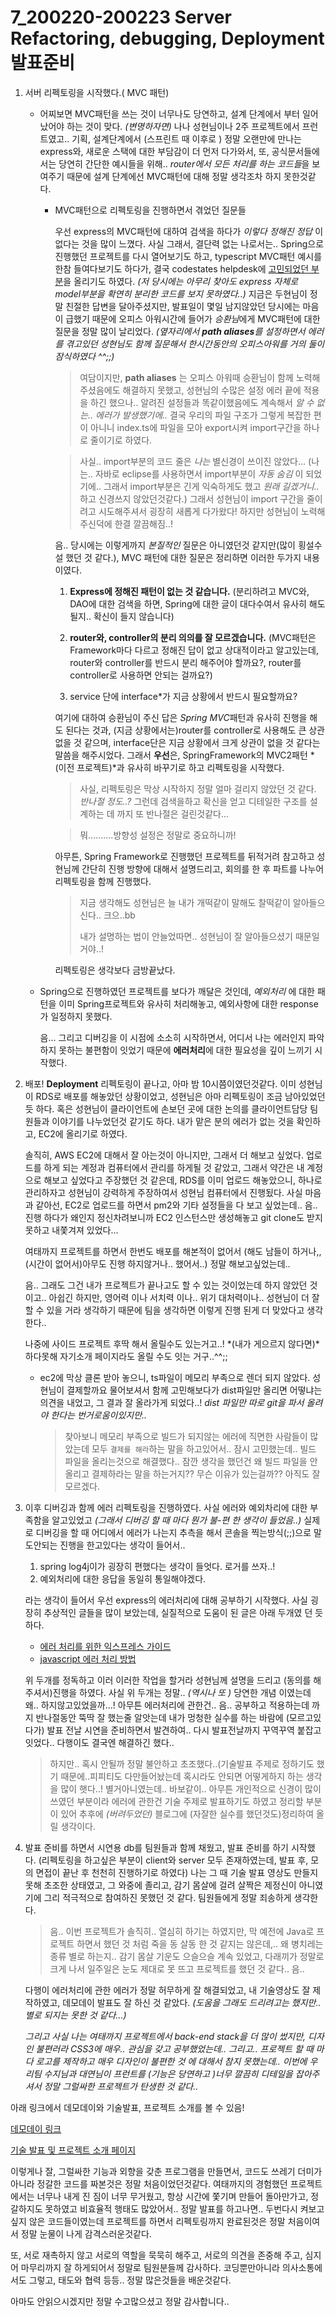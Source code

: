 # 7_200220-200223 Server Refactoring, debugging, Deployment 발표준비



1. 서버 리펙토링을 시작했다.( MVC 패턴)

   - 어찌보면 MVC패턴을 쓰는 것이 너무나도 당연하고, 설계 단계에서 부터 일어났어야 하는 것이 맞다.
     *(변명하자면)* 나나 성현님이나 2주 프로젝트에서 프런트였고.. 기획, 설계단계에서 (스프린트 때 이후로 ) 정말 오랜만에 만나는 express와, 새로운 스택에 대한 부담감이 더 먼저 다가와서, 또, 공식문서들에서는 당연히 간단한 예시들을 위해.. *router에서 모든 처리를 하는 코드들*을 보여주기 때문에 설계 단계에선 MVC패턴에 대해 정말 생각조차 하지 못한것같다.
     
     - MVC패턴으로 리펙토링을 진행하면서 겪었던 질문들
       
       우선 express의 MVC패턴에 대하여 검색을 하다가 *이렇다 정해진 정답* 이 없다는 것을 많이 느꼈다. 사실 그래서, 결단력 없는 나로서는.. Spring으로 진행했던 프로젝트를 다시 열어보기도 하고, typescript MVC패턴 예시를 한참 들여다보기도 하다가, 결국 codestates helpdesk에 [고민되었던 부분](https://github.com/codestates/help-desk/issues/1219)을 올리기도 하였다.
       *(저 당시에는 아무리 찾아도 express 자체로 model부분을 확연히 분리한 코드를 보지 못하였다..)*
       지금은 두현님이 정말 친절한 답변을 달아주셨지만, 발표일이 몇일 남지않았던 당시에는 마음이 급했기 때문에 오피스 아워시간에 들어가 *승환님*에게 MVC패턴에 대한 질문을 정말 많이 날리었다. *(옆자리에서 **path aliases**를 설정하면서 에러를 겪고있던 성현님도 함께 질문해서 한시간동안의 오피스아워를 거의 둘이 잠식하였다 ^^;;)*
       
       > 여담이지만, **path aliases** 는 오피스 아워때  승환님이 함께 노력해주셨음에도 해결하지 못했고, 성현님의 수많은 설정 에러 끝에 적용을 하긴 했으나..
       > 알려진 설정들과 똑같이했음에도 계속해서 *알 수 없는.. 에러가 발생했기에..*
       > 결국 우리의 파일 구조가 그렇게 복잡한 편이 아니니 index.ts에 파일을 모아 export시켜 import구간을 하나로 줄이기로 하였다.
       
       
       
       > 사실.. import부분의 코드 줄은 *나는* 별신경이 쓰이진 않았다... (나는.. 자바로 eclipse를 사용하면서 import부분이 *자동 숨김* 이 되었기에.. 그래서 import부분은 긴게 익숙하게도 했고 *원래 길겠거니..* 하고 신경쓰지 않았던것같다.) 그래서 성현님이 import 구간을 줄이려고 시도해주셔서 굉장히 새롭게 다가왔다!
       > 하지만 성현님이 노력해주신덕에 한결 깔끔해짐..!
       
        
       
       음.. 당시에는 이렇게까지 *본질적인* 질문은 아니였던것 같지만(많이 횡설수설 했던 것 같다.), MVC 패턴에 대한 질문은 정리하면 이러한 두가지 내용이였다.
       
       1. **Express에 정해진 패턴이 없는 것 같습니다.**
          (분리하려고 MVC와, DAO에 대한 검색을 하면, Spring에 대한 글이 대다수여서 유사히 해도 될지.. 확신이 들지 않습니다)
       
       2.  **router와, controller의 분리 의의를 잘 모르겠습니다.**
          (MVC패턴은 Framework마다 다르고 정해진 답이 없고 상대적이라고 알고있는데, router와 controller를 반드시 분리 해주어야 할까요?, router를 controller로 사용하면 안되는 걸까요?)
       
       3. service 단에 interface*가 지금 상황에서 반드시 필요할까요?
       
          
       
       여기에 대하여 승환님이 주신 답은 *Spring MVC*패턴과 유사히 진행을 해도 된다는 것과, (지금 상황에서는)router를 controller로 사용해도 큰 상관 없을 것 같으며, interface단은 지금 상황에서 크게 상관이 없을 것 같다는 말씀을 해주시었다.
       그래서 **우선**은, SpringFramework의 MVC2패턴 *(이전 프로젝트)*과 유사히 바꾸기로 하고 리펙토링을 시작했다.
       
       > 사실, 리펙토링은 막상 시작하지 정말 얼마 걸리지 않았던 것 같다.
       > *반나절 정도..?*
       > 그런데 검색을하고 확신을 얻고 디테일한 구조를 설계하는 데 까지 또 반나절은 걸린것같다...
       
       
       
       > 뭐..........방향성 설정은 정말로 중요하니까!
       
       
       
       아무튼, Spring Framework로 진행했던 프로젝트를 뒤적거려 참고하고 성현님께 간단히 진행 방향에 대해서 설명드리고, 회의를 한 후 파트를 나누어 리펙토링을 함께 진행했다.
       
       > 지금 생각해도 성현님은 늘  내가 개떡같이 말해도 찰떡같이 알아들으신다.. 크으..bb
       >
       > 내가 설명하는 법이 안늘었따면.. 성현님이 잘 알아들으셨기 때문일거야..!
       
       
       
       리펙토링은 생각보다 금방끝났다.
     
   - Spring으로 진행하였던 프로젝트를 보다가 깨달은 것인데, *예외처리* 에 대한 패턴을 이미 Spring프로젝트와 유사히 처리해놓고, 예외사항에 대한 response가 일정하지 못했다.
   
     음... 그리고 디버깅을 이 시점에 소소히 시작하면서,  어디서 나는 에러인지 파악하지 못하는 불편함이 잇었기 때문에 
     **에러처리**에 대한 필요성을 깊이 느끼기 시작했다.
   
2. 배포! **Deployment**
   리펙토링이 끝나고, 아마 밤 10시쯤이였던것같다.
   이미 성현님이 RDS로 배포를 해놓았던 상황이었고, 성현님은 아마 리펙토링이 조금 남아있었던 듯 하다. 혹은 성현님이 클라이언트에 손보던 곳에 대한 논의를 클라이언트담당 팀원들과 이야기를 나누었던것 같기도 하다.
   내가 맡은 분의 에러가 없는 것을 확인하고, EC2에 올리기로 하였다.

   솔직히, AWS EC2에 대해서 잘 아는것이 아니지만, 그래서 더 해보고 싶었다.
   업로드를 하게 되는 계정과 컴퓨터에서 관리를 하게될 것 같았고, 그래서 약간은 내 계정으로 해보고 싶었다고 주장했던 것 같은데, RDS를 이미 업로드 해놓았으니, 하나로 관리하자고 성현님이 강력하게 주장하여서 성현님 컴퓨터에서 진행됬다.
   사실 마음과 같아선, EC2로 업로드를 하면서 pm2와 기타 설정들을 다 보고 싶었는데..
   음.. 진행 하다가 왜인지 정신차려보니까 EC2 인스턴스만 생성해놓고  git clone도 받지 못하고 내쫓겨져 있었다...

   여태까지 프로젝트를 하면서 한번도 배포를 해본적이 없어서 (해도 남들이 하거나,, (시간이 없어서)아무도 진행 하지않거나.. 했어서..) 정말 해보고싶었는데..

   음.. 그래도 그건 내가 프로젝트가 끝나고도 할 수 있는 것이었는데 하지 않았던 것이고..
   아쉽긴 하지만, 영어력 이나 서치력 이나.. 위기 대처력이나.. 성현님이 더 잘할 수 있을 거라 생각하기 때문에 팀을 생각하면 이렇게 진행 된게 더 맞았다고 생각한다..

   나중에 사이드 프로젝트 후딱 해서 올릴수도 있는거고..!
   *(내가 게으르지 않다면)*하다못해 자기소개 페이지라도 올릴 수도 잇는 거구..^^;;

   - ec2에 막상 클론 받아 놓으니, ts파일이 메모리 부족으로 렌더 되지 않았다.
     성현님이 결제할까요 물어보셔서 함께 고민해보다가 dist파일만 올리면 어떻냐는 의견을 내었고, 그 결과 잘 올라가게 되었다..! *dist 파일만 따로 git을 파서 올려야 한다는 번거로움이있지만..*

     > 찾아보니 메모리 부족으로 빌드가 되지않는 에러에 직면한 사람들이 많았는데 모두 `결제를 해라`하는 말을 하고있어서..  잠시 고민했는데..
     > 빌드 파일을 올리는것으로 해결했다..
     > 잠깐 생각을 했던건
     > 왜 빌드 파일을 안올리고 결제하라는 말을 하는거지?? 무슨 이유가 있는걸까??
     > 아직도 잘 모르겠다.
   
     
   
3. 이후 디버깅과 함께 에러 리펙토링을 진행하였다.
   사실 에러와 예외차리에 대한 부족함을 알고있었고 *(그래서 디버깅 할 때 마다 뭔가 불-편 한 생각이 들었음..)* 
   실제로 디버깅을 할 때 어디에서 에러가 나는지 추측을 해서 콘솔을 찍는방식(;;)으로 말도안되는 진행을 한고있다는 생각이 들어서..

   1. spring log4j이가 굉장히 편했다는 생각이 들엇다. 로거를 쓰자..!
   2. 예외처리에 대한 응답을 동일히 통일해야겠다.

   라는 생각이 들어서 우선 express의 에러처리에 대해 공부하기 시작했다.
   사실 굉장히 추상적인 글들을 많이 보았는데, 실질적으로 도움이 된 글은 아래 두개였 던 듯 하다.

   - [에러 처리를 위한 익스프레스 가이드](http://jeonghwan-kim.github.io/node/2017/08/17/express-error-handling.html#asyncawait-%EC%82%AC%EC%9A%A9%ED%95%98%EA%B8%B0)
   - [javascript 에러 처리 방법](https://medium.com/@Dongmin_Jang/javascript-에러-처리-방법-e6cecca61974)

   위 두개를 정독하고 이러 이러한 작업을 할거라 성현님께 설명을 드리고 (동의를 해주셔서)진행을 하였다.
   사실 위 두개는 정말.. *(역시나 또 )* 당연한 개념 이였는데 왜.. 하지않고있었을까...!
   아무튼 에러처리에 관한건.. 음.. 공부하고 적용하는데 까지 반나절동안 뚝딱 잘 했는줄 알앗는데 내가 멍청한 실수를 하는 바람에 (모르고있다가) 발표 전날 시연을 준비하면서 발견하여.. 다시 발표전날까지 꾸역꾸역 붙잡고잇었다..
   다행이도 결국엔 해결하긴 했다..

   > 하지만.. 혹시 안될까 정말 불안하고 초조했다..(기술발표 주제로 정하기도 했기 때문에..피피티도 다만들어놨는데 혹시라도 안되면 어떻게하지 하는 생각을 많이 햇다..!
   > 별거아니였는데..  바보같이..
   > 아무튼 개인적으로 신경이 많이 쓰였던 부분이라  에러에 관한건 기술 주제로 발표하기도 하였고 정리할 부분이 있어 추후에 *(버려두었던)* 블로그에 (자잘한 실수를 했던것도)정리하여 올릴 생각이다.

   

4. 발표 준비를 하면서 
   시연용 db를 팀원들과 함께 채웠고, 발표 준비를 하기 시작했다. (리펙토링을 하고싶은 부분이 client와 server 모두 존재하였는데, 발표 후, 모의 면접이 끝난 후 천천히 진행하기로 하였다)
   나는 그 때 기술 발표 영상도 만들지 못해 초조한 상태였고, 그 와중에 졸리고, 감기 몸살에 걸려 살짝은 제정신이 아니였기에 그리 적극적으로 참여하진 못했던 것 같다. 팀원들에게 정말 죄송하게 생각한다.

   > 음.. 이번 프로젝트가 솔직히.. 열심히 하기는 하였지만, 막 예전에 Java로 프로젝트 하면서 했던 것 처럼 죽을 동 살동 한 것 같지는 않은데,.. 왜 병치레는 종류 별로 하는지..
   > 감기 몸살 기운도 으슬으슬 계속 있었고, 다래끼가 정말로 크게 나서 일주일은 눈도 제대로 못 뜨고 프로젝트를 했던 것 같다.. 음..

   다행이 에러처리에 관한 에러가 정말 허무하게 잘 해결되었고, 내 기술영상도 잘 제작하였고, 데모데이 발표도 잘 하신 것 같았다.  *(도움을 그래도 드리려고는 했지만.. 별로 되지는 못한 것 같다...)*

   *그리고 사실 나는 여태까지 프로젝트에서 back-end stack을 더 많이 썼지만, 디자인 불편러라 CSS3에 매우.. 관심을 갖고 공부했었는데.. 그리고.. 프로젝트 할 때 마다 로고를 제작하고 매우 디자인이 불편한 것 에 대해서 참지 못했는데.. 이번에 우리팀 수지님과 대연님이 프런트를 (기능은 당연하고 )너무 깔끔히 디테일을 잡아주셔서 정말 그럴싸한 프로젝트가 탄생한 것 같다..*

아래 링크에서 데모데이와 기술발표, 프로젝트 소개를 볼 수 있음!

[데모데이 링크](https://www.youtube.com/watch?v=lQgI9r0On2M&t=)

[기술 발표 및 프로젝트 소개 페이지](https://www.notion.so/1-CodeStake-DediCats-38788b87b32a4c9d964105add197ad94)

이렇게나 잘, 그럴싸한 기능과 외향을 갖춘 프로그램을 만들면서, 코드도 쓰레기 더미가 아니라 정갈한 코드를 짜본것은 정말 처음이었던것같다.
여태까지의 경험했던 프로젝트에서는 너무나 내게 진 짐이 너무 무거웠고, 항상 시간에 쫓기며 만들어 돌아만가고, 정갈하지도 못하였고 비효율적 행태도 많았어서.. 정말 발표를 하고나면.. 두번다시 켜보고싶지 않은 코드들이였는데 프로젝트를 하면서 리펙토링까지 완료된것은 정말 처음이여서 정말 눈물이 나게 감격스러운것같다. 

또, 서로 재촉하지 않고 서로의 역할을 묵묵히 해주고, 서로의 의견을 존중해 주고, 심지어 마무리까지 잘 하게되어서 정말로 팀원분들께 감사하다. 코딩뿐만아니라 의사소통에서도 그렇고, 태도와 협력 등등.. 정말 많은것들을 배운것같다.

아마도 안읽으시겠지만 정말 수고많으셨고 정말 감사합니다..